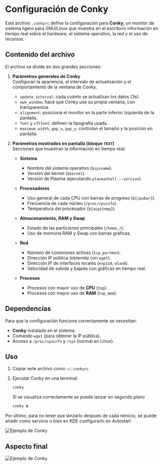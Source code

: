 # Configuración de Conky

Este archivo `.conkyrc` define la configuración para **Conky**, un monitor de sistema ligero para GNU/Linux que muestra en el escritorio información en tiempo real sobre el hardware, el sistema operativo, la red y el uso de recursos.

## Contenido del archivo

El archivo se divide en dos grandes secciones:

1. **Parámetros generales de Conky**  
   Configuran la apariencia, el intervalo de actualización y el comportamiento de la ventana de Conky.  
   - `update_interval`: cada cuánto se actualizan los datos (3s).  
   - `own_window`: hace que Conky use su propia ventana, con transparencia.  
   - `alignment`: posiciona el monitor en la parte inferior izquierda de la pantalla.  
   - `font` y `xftfont`: definen la tipografía usada.  
   - `maximum_width`, `gap_x`, `gap_y`: controlan el tamaño y la posición en pantalla.  

2. **Parámetros mostrados en pantalla (bloque `TEXT`)**  
   Secciones que muestran la información en tiempo real:  

   - **Sistema**  
     - Nombre del sistema operativo (`$sysname`).  
     - Versión del kernel (`$kernel`).  
     - Versión de Plasma (ejecutando `plasmashell --version`).  

   - **Procesadores**  
     - Uso general de cada CPU con barras de progreso (`${cpubar}`).  
     - Frecuencia de cada núcleo (`/proc/cpuinfo`).  
     - Temperatura del procesador (`${acpitemp}`).  

   - **Almacenamiento, RAM y Swap**  
     - Estado de las particiones principales (`/home`, `/`).  
     - Uso de memoria RAM y Swap con barras gráficas.  

   - **Red**  
     - Número de conexiones activas (`tcp_portmon`).  
     - Dirección IP pública (obtenida con `wget`).  
     - Dirección IP de interfaces locales (`enp1s0`, `wlan0`).  
     - Velocidad de subida y bajada con gráficas en tiempo real.  

   - **Procesos**  
     - Procesos con mayor uso de **CPU** (`top`).  
     - Procesos con mayor uso de **RAM** (`top_mem`).  

## Dependencias

Para que la configuración funcione correctamente se necesitan:  
- **Conky** instalado en el sistema.  
- Comando `wget` (para obtener la IP pública).  
- Acceso a `/proc/cpuinfo` y `/sys` (normal en Linux).  

## Uso

1. Copiar este archivo como `~/.conkyrc`.  
2. Ejecutar Conky en una terminal:  

   ```bash
   conky
   ```
   Si se visualiza correctamente se puede lanzar en segundo plano

   ```bash
   conky &

Por último, para no tener que lanzarlo después de cada reinicio, se puede añadir como servicio o bien en KDE configurarlo en Autostart

![Ejemplo de Conky](images/AutostartKDEsample.png)

## Aspecto final

![Ejemplo de Conky](images/sample.png)
